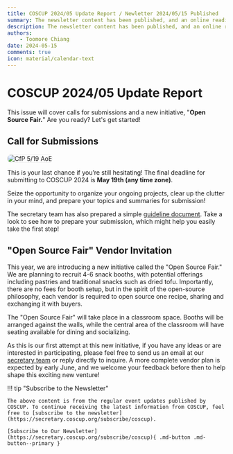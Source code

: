 ```yaml
---
title: COSCUP 2024/05 Update Report / Newletter 2024/05/15 Published
summary: The newsletter content has been published, and an online reading version.
description: The newsletter content has been published, and an online reading version.
authors:
    - Toomore Chiang
date: 2024-05-15
comments: true
icon: material/calendar-text
---
```


# COSCUP 2024/05 Update Report

This issue will cover calls for submissions and a new initiative, "**Open Source Fair.**" Are you ready? Let's get started!

## Call for Submissions

<img src="https://volunteer.coscup.org/img/paper_240515_news_en.png" alt="CfP 5/19 AoE" title="CfP 5/19 AoE" style="border-radius:8px;border:#eeeeee 1px solid;">

This is your last chance if you’re still hesitating! The final deadline for submitting to COSCUP 2024 is **May 19th (any time zone)**.

Seize the opportunity to organize your ongoing projects, clear up the clutter in your mind, and prepare your topics and summaries for submission!

The secretary team has also prepared a simple [guideline document](../../how_to_participate/as_speaker.md). Take a look to see how to prepare your submission, which might help you easily take the first step!

## "Open Source Fair" Vendor Invitation

This year, we are introducing a new initiative called the "Open Source Fair." We are planning to recruit 4-6 snack booths, with potential offerings including pastries and traditional snacks such as dried tofu. Importantly, there are no fees for booth setup, but in the spirit of the open-source philosophy, each vendor is required to open source one recipe, sharing and exchanging it with buyers.

The "Open Source Fair" will take place in a classroom space. Booths will be arranged against the walls, while the central area of the classroom will have seating available for dining and socializing.

As this is our first attempt at this new initiative, if you have any ideas or are interested in participating, please feel free to send us an email at our [secretary team](mailto:secretary@coscup.org) or reply directly to inquire. A more complete vendor plan is expected by early June, and we welcome your feedback before then to help shape this exciting new venture!

!!! tip "Subscribe to the Newsletter"

    The above content is from the regular event updates published by COSCUP. To continue receiving the latest information from COSCUP, feel free to [subscribe to the newsletter](https://secretary.coscup.org/subscribe/coscup).

    [Subscribe to Our Newsletter](https://secretary.coscup.org/subscribe/coscup){ .md-button .md-button--primary }
